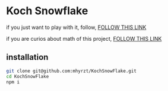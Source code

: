 # Koch Snowflake

if you just want to play with it, follow, [FOLLOW THIS LINK](https://mhyrzt.github.io/KochSnowFlake/)

if you are curios about math of this project, [FOLLOW THIS LINK](https://github.com/mhyrzt/KochSnowFlake/blob/main/DESCRIPTION.ipynb)

## installation

```bash
git clone git@github.com:mhyrzt/KochSnowFlake.git
cd KochSnowFlake
npm i
```
